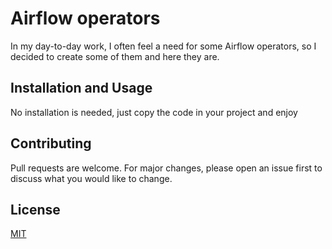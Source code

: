 # Airflow operators

In my day-to-day work, I often feel a need for some Airflow operators, so I decided to create some of them and here they are.

## Installation and Usage

No installation is needed, just copy the code in your project and enjoy

## Contributing
Pull requests are welcome. For major changes, please open an issue first to discuss what you would like to change.

## License
[MIT](https://choosealicense.com/licenses/mit/)